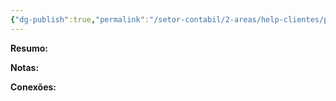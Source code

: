 ```yaml
---
{"dg-publish":true,"permalink":"/setor-contabil/2-areas/help-clientes/pinheiro-servicos-65/","dgPassFrontmatter":true,"created":"2025-06-21T20:22:52.882-03:00","updated":"2025-06-21T20:24:34.896-03:00"}
---
```


**Resumo:**



**Notas:**




**Conexões:**

